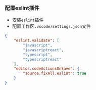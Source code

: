 ### 配置eslint插件
- 安装`eslint`插件
- 配置工作区`.vscode/settings.json`文件

```json
{
    "eslint.validate": [
        "javascript",
        "javascriptreact",
        "typescript",
        "typescriptreact"
    ],
    "editor.codeActionsOnSave": {
        "source.fixAll.eslint": true 
    }
}
```